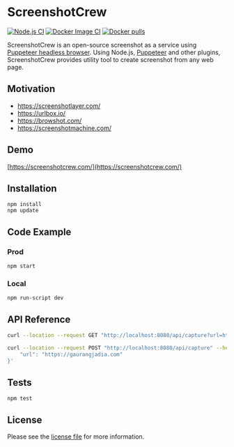 # ScreenshotCrew

[![Node.js CI](https://github.com/jadiagaurang/ScreenshotCrew/actions/workflows/node.js.yml/badge.svg)](https://github.com/jadiagaurang/ScreenshotCrew/actions/workflows/node.js.yml)
[![Docker Image CI](https://github.com/jadiagaurang/ScreenshotCrew/actions/workflows/docker-image.yml/badge.svg)](https://github.com/jadiagaurang/ScreenshotCrew/actions/workflows/docker-image.yml)
[![Docker pulls](https://img.shields.io/docker/pulls/jadiagaurang/screenshotcrew.svg?logo=docker)](https://hub.docker.com/r/jadiagaurang/screenshotcrew/)

ScreenshotCrew is an open-source screenshot as a service using [Puppeteer headless browser](https://github.com/puppeteer/puppeteer). Using Node.js, [Puppeteer](https://pptr.dev/) and other plugins, ScreenshotCrew provides utility tool to create screenshot from any web page.

## Motivation
* https://screenshotlayer.com/
* https://urlbox.io/
* https://browshot.com/
* https://screenshotmachine.com/

## Demo
[https://screenshotcrew.com/](https://screenshotcrew.com/)

## Installation
```base
npm install
npm update
```

## Code Example

### Prod
```base
npm start
```

### Local
```base
npm run-script dev
```

## API Reference
```bash
curl --location --request GET "http://localhost:8080/api/capture?url=https://gaurangjadia.com"
```

```bash
curl --location --request POST "http://localhost:8080/api/capture" --header 'Content-Type: application/json' --data-raw '{
    "url": "https://gaurangjadia.com"
}'
```

## Tests
```base
npm test
```

## License
Please see the [license file](https://github.com/jadiagaurang/ScreenshotCrew/blob/main/LICENSE) for more information.
